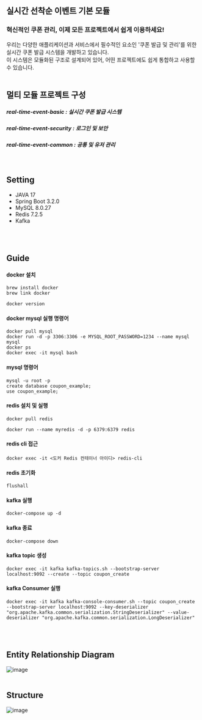 ## 실시간 선착순 이벤트 기본 모듈
### 혁신적인 쿠폰 관리, 이제 모든 프로젝트에서 쉽게 이용하세요!
우리는 다양한 애플리케이션과 서비스에서 필수적인 요소인 '쿠폰 발급 및 관리'를 위한 실시간 쿠폰 발급 시스템을 개발하고 있습니다.  
이 시스템은 모듈화된 구조로 설계되어 있어, 어떤 프로젝트에도 쉽게 통합하고 사용할 수 있습니다.
<br>
<br>

## 멀티 모듈 프로젝트 구성
##### real-time-event-basic : 실시간 쿠폰 발급 시스템
##### real-time-event-security : 로그인 및 보안
##### real-time-event-common : 공통 및 유저 관리
<br>

## Setting
- JAVA 17
- Spring Boot 3.2.0
- MySQL 8.0.27
- Redis 7.2.5
- Kafka
<br>
<br>

## Guide
#### docker 설치
```
brew install docker
brew link docker

docker version
```
#### docker mysql 실행 명령어
```
docker pull mysql
docker run -d -p 3306:3306 -e MYSQL_ROOT_PASSWORD=1234 --name mysql mysql
docker ps
docker exec -it mysql bash
```
#### mysql 명령어
```
mysql -u root -p
create database coupon_example;
use coupon_example;
```
#### redis 설치 및 실행
```
docker pull redis

docker run --name myredis -d -p 6379:6379 redis
```
#### redis cli 접근 
```
docker exec -it <도커 Redis 컨테이너 아이디> redis-cli
```
#### redis 초기화
```
flushall
```
#### kafka 실행
```
docker-compose up -d
```
#### kafka 종료
```
docker-compose down
```
#### kafka topic 생성
```
docker exec -it kafka kafka-topics.sh --bootstrap-server localhost:9092 --create --topic coupon_create
```
#### kafka Consumer 실행
```
docker exec -it kafka kafka-console-consumer.sh --topic coupon_create --bootstrap-server localhost:9092 --key-deserializer "org.apache.kafka.common.serialization.StringDeserializer" --value-deserializer "org.apache.kafka.common.serialization.LongDeserializer"
```
<br>
<br>

## Entity Relationship Diagram
![image](https://github.com/SeoYounSeok/real-time-event-basic/assets/43161245/76f56e86-5668-4770-80a0-0cff4e87e3ec)
<br>
<br>

## Structure
![image](https://github.com/SeoYounSeok/real-time-event-basic/assets/43161245/48851075-2eff-45cd-81dc-cd65a645e408)
<br>